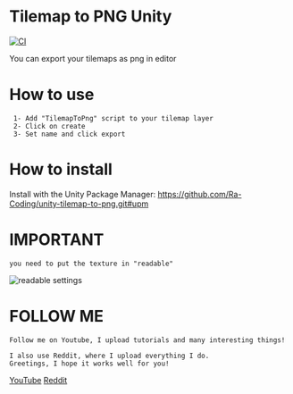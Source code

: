 # Tilemap to PNG Unity

[![CI](https://github.com/Ra-Coding/unity-tilemap-to-png/actions/workflows/ci.yml/badge.svg)](https://github.com/Ra-Coding/unity-tilemap-to-png/actions/workflows/ci.yml)

 You can export your tilemaps as png in editor

# How to use
```
 1- Add "TilemapToPng" script to your tilemap layer
 2- Click on create
 3- Set name and click export
 ```
 
# How to install

Install with the Unity Package Manager: https://github.com/Ra-Coding/unity-tilemap-to-png.git#upm

# IMPORTANT

```
you need to put the texture in "readable"

```
 ![readable settings](https://user-images.githubusercontent.com/48869211/79986523-13ce1f80-84a4-11ea-8f17-9ef5397ca909.png)

# FOLLOW ME

```
Follow me on Youtube, I upload tutorials and many interesting things!

I also use Reddit, where I upload everything I do.
Greetings, I hope it works well for you!

```
[YouTube](https://www.youtube.com/user/leocub58)
[Reddit](https://www.reddit.com/user/leocub58)
